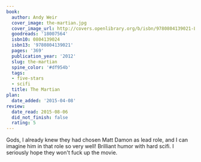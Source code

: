 ```yaml
---
book:
  author: Andy Weir
  cover_image: the-martian.jpg
  cover_image_url: http://covers.openlibrary.org/b/isbn/9780804139021-L.jpg
  goodreads: '18007564'
  isbn10: 0804139024
  isbn13: '9780804139021'
  pages: '369'
  publication_year: '2012'
  slug: the-martian
  spine_color: '#df954b'
  tags:
  - five-stars
  - scifi
  title: The Martian
plan:
  date_added: '2015-04-08'
review:
  date_read: 2015-08-06
  did_not_finish: false
  rating: 5
---
```


Gods, I already knew they had chosen Matt Damon as lead role, and I can imagine him in that role so very well! Brilliant humor with hard scifi. I seriously hope they won't fuck up the movie.
